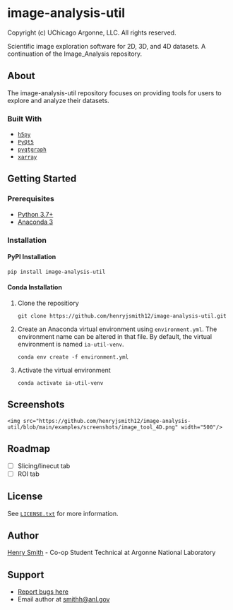 # image-analysis-util

Copyright (c) UChicago Argonne, LLC. All rights reserved.

Scientific image exploration software for 2D, 3D, and 4D datasets. A continuation of the Image_Analysis repository.

## About

The image-analysis-util repository focuses on providing tools for users to explore and analyze their datasets.

### Built With

* [`h5py`](https://docs.h5py.org/en/stable/)
* [`PyQt5`](https://doc.qt.io/qtforpython/)
* [`pyqtgraph`](https://pyqtgraph.readthedocs.io/en/latest/)
* [`xarray`](https://xarray.pydata.org/en/stable/)

## Getting Started

### Prerequisites

* [Python 3.7+](https://www.python.org/downloads/)
* [Anaconda 3](https://www.anaconda.com/products/individual)

### Installation

#### PyPI Installation

```
pip install image-analysis-util
```

#### Conda Installation

1. Clone the repositiory

   ```
   git clone https://github.com/henryjsmith12/image-analysis-util.git
   ```
2. Create an Anaconda virtual environment using `environment.yml`. The environment name can be altered in that file. By default, the virtual environment is named `ia-util-venv`.

   ```
   conda env create -f environment.yml
   ```
3. Activate the virtual environment

   ```
   conda activate ia-util-venv
   ```

## Screenshots

`<img src="https://github.com/henryjsmith12/image-analysis-util/blob/main/examples/screenshots/image_tool_4D.png" width="500"/>`

## Roadmap

* [ ] Slicing/linecut tab
* [ ] ROI tab

## License

See [`LICENSE.txt`](https://github.com/henryjsmith12/image-analysis-util/blob/main/LICENSE) for more information.

## Author

[Henry Smith](https://www.linkedin.com/in/henry-smith-5956a0189/) - Co-op Student Technical at Argonne National Laboratory

## Support

* [Report bugs here](https://github.com/henryjsmith12/image-analysis-util/issues)
* Email author at [smithh@anl.gov](smithh@anl.gov)
